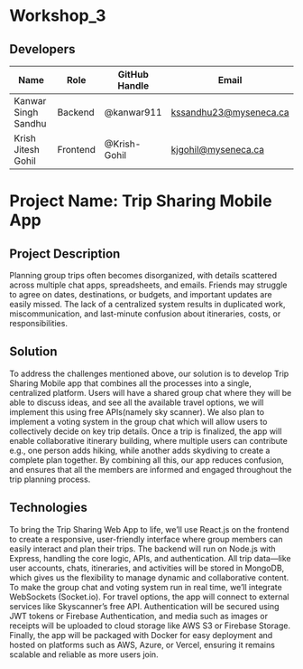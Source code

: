 # Workshop_3

## Developers

| Name                  | Role                  | GitHub Handle     | Email                  |
|-----------------------|-----------------------|-------------------|------------------------|
| Kanwar Singh Sandhu   | Backend               | @kanwar911        | kssandhu23@myseneca.ca |
| Krish Jitesh Gohil    | Frontend              | @Krish-Gohil      | kjgohil@myseneca.ca    |

# Project Name: Trip Sharing Mobile App

## Project Description

Planning group trips often becomes disorganized, with details scattered across multiple chat apps, spreadsheets, and emails. Friends may struggle to agree on dates, destinations, or budgets, and important updates are easily missed. The lack of a centralized system results in duplicated work, miscommunication, and last-minute confusion about itineraries, costs, or responsibilities.

## Solution

To address the challenges mentioned above, our solution is to develop Trip Sharing Mobile app that combines all the processes into a single, centralized platform. Users will have a shared group chat where they will be able to discuss ideas, and see all the available travel options, we will implement this using free APIs(namely sky scanner). We also plan to implement a voting system in the group chat which will allow users to collectively decide on key trip details.
Once a trip is finalized, the app will enable collaborative itinerary building, where multiple users can contribute e.g., one person adds hiking, while another adds skydiving to create a complete plan together. By combining all this, our app reduces confusion, and ensures that all the members are informed and engaged throughout the trip planning process.

## Technologies
To bring the Trip Sharing Web App to life, we’ll use React.js on the frontend to create a responsive, user-friendly interface where group members can easily interact and plan their trips. The backend will run on Node.js with Express, handling the core logic, APIs, and authentication. All trip data—like user accounts, chats, itineraries, and activities will be stored in MongoDB, which gives us the flexibility to manage dynamic and collaborative content. To make the group chat and voting system run in real time, we’ll integrate WebSockets (Socket.io). For travel options, the app will connect to external services like Skyscanner’s free API. Authentication will be secured using JWT tokens or Firebase Authentication, and media such as images or receipts will be uploaded to cloud storage like AWS S3 or Firebase Storage. Finally, the app will be packaged with Docker for easy deployment and hosted on platforms such as AWS, Azure, or Vercel, ensuring it remains scalable and reliable as more users join.
